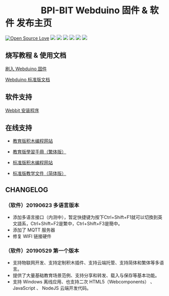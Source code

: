 
# &emsp;&emsp;&emsp;&emsp;BPI-BIT Webduino 固件 & 软件 发布主页

[![Open Source Love](https://badges.frapsoft.com/os/v3/open-source.svg?v=103)](https://github.com/ellerbrock/open-source-badge/)
![](https://img.shields.io/github/release/BPI-STEAM/BPI-BIT-Webduino.svg)
![](https://img.shields.io/github/license/BPI-STEAM/BPI-BIT-Webduino.svg)
![](https://img.shields.io/badge/base-JavaScript-BBAA00.svg)
![](https://img.shields.io/badge/support-blockly-red.svg)
![](https://img.shields.io/badge/expand-blocks-BB00EE.svg)
![](https://img.shields.io/badge/languages-Many-00CCCC.svg)

## 烧写教程 & 使用文档

[刷入 Webduino 固件](https://bpi-steam-docs.readthedocs.io/zh_CN/latest/bpi-web/tutorials/flash_web.html)

[Webduino 标准版文档](https://bpi-steam-docs.readthedocs.io/zh_CN/latest/bpi-web/advanced/index.html)

## 软件支持

[Webbit 安装程序](https://github.com/BPI-STEAM/BPI-BIT-WebDuino/releases/tag/DevTools)

## 在线支持

- [教育版积木编程网站](https://webbit.webduino.io/blockly)
- [教育版學習手冊（繁体版）](https://tutorials.webduino.io/zh-tw/docs/webbit/index.html)

- [标准版积木编程网站](https://bit.webduino.com.cn/blockly)
- [标准版教学文件（简体版）](https://bit.webduino.com.cn/site/zh_cn/tutorials.html)

## CHANGELOG

### （软件）20190623 多语言版本

- 添加多语言接口（内测中），暂定快捷键为按下Ctrl+Shift+F1就可以切換到英文語系，Ctrl+Shift+F2是繁中，Ctrl+Shift+F3是簡中。 
- 添加了 MQTT 服务器
- 修复 WIFI 链接硬件

### （软件）20190529 第一个版本

- 支持物联网开发、支持定制积木插件、支持云端托管、支持简体和繁体等多语言。
- 提供了大量基础教育场景范例、支持分享和转发、载入与保存等基本功能。
- 支持 Windows 离线应用、也支持二次 HTML5（Webcomponents） 、 JavaScript 、 NodeJS 云端开发代码。
